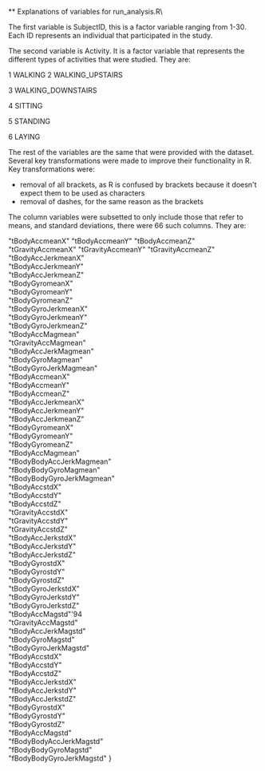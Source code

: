  ** Explanations of variables for run_analysis.R\

The first variable is SubjectID, this is a factor variable ranging from 1-30. Each ID represents an individual that participated in the study.

The second variable is Activity. It is a factor variable that represents the different types of activities that were studied. They are: 

1 WALKING
2 WALKING_UPSTAIRS

3 WALKING_DOWNSTAIRS

4 SITTING

5 STANDING

6 LAYING

The rest of the variables are the same that were provided with the dataset. Several key transformations were made to improve their functionality in R. Key transformations were:

- removal of all brackets, as R is confused by brackets because it doesn't expect them to be used as characters
- removal of dashes, for the same reason as the brackets

The column variables were subsetted to only include those that refer to means, and standard deviations, there were 66 such columns. They are:

"tBodyAccmeanX"
"tBodyAccmeanY"
"tBodyAccmeanZ"
 "tGravityAccmeanX"
"tGravityAccmeanY"
"tGravityAccmeanZ"\
"tBodyAccJerkmeanX"\
"tBodyAccJerkmeanY"       \
"tBodyAccJerkmeanZ"\
"tBodyGyromeanX"\
"tBodyGyromeanY"\
"tBodyGyromeanZ"\
"tBodyGyroJerkmeanX"      \
"tBodyGyroJerkmeanY"\
"tBodyGyroJerkmeanZ"\
"tBodyAccMagmean"\
"tGravityAccMagmean"\
"tBodyAccJerkMagmean"     \
"tBodyGyroMagmean"\
"tBodyGyroJerkMagmean"\
"fBodyAccmeanX"\
"fBodyAccmeanY"\
"fBodyAccmeanZ"           \
"fBodyAccJerkmeanX"\
"fBodyAccJerkmeanY"\
"fBodyAccJerkmeanZ"\
"fBodyGyromeanX"\
"fBodyGyromeanY"          \
"fBodyGyromeanZ"\
"fBodyAccMagmean"\
"fBodyBodyAccJerkMagmean"\
"fBodyBodyGyroMagmean"\
"fBodyBodyGyroJerkMagmean"\
"tBodyAccstdX"\
"tBodyAccstdY"\
"tBodyAccstdZ"\
"tGravityAccstdX"\
"tGravityAccstdY"         \
"tGravityAccstdZ"\
"tBodyAccJerkstdX"\
"tBodyAccJerkstdY"\
"tBodyAccJerkstdZ"\
"tBodyGyrostdX"           \
"tBodyGyrostdY"\
"tBodyGyrostdZ"\
"tBodyGyroJerkstdX"\
"tBodyGyroJerkstdY"\
"tBodyGyroJerkstdZ"       \
"tBodyAccMagstd"\'94\
"tGravityAccMagstd"\
"tBodyAccJerkMagstd"\
"tBodyGyroMagstd"\
"tBodyGyroJerkMagstd"     \
"fBodyAccstdX"\
"fBodyAccstdY"\
"fBodyAccstdZ"\
"fBodyAccJerkstdX"\
"fBodyAccJerkstdY"        \
"fBodyAccJerkstdZ"\
"fBodyGyrostdX"\
"fBodyGyrostdY"\
"fBodyGyrostdZ"\
"fBodyAccMagstd"          \
"fBodyBodyAccJerkMagstd"\
"fBodyBodyGyroMagstd"\
"fBodyBodyGyroJerkMagstd" }